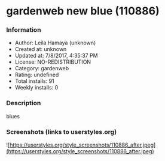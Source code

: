 # gardenweb new blue (110886)

### Information
- Author: Leila Hamaya (unknown)
- Created at: unknown
- Updated at: 7/8/2017, 4:35:37 PM
- License: NO-REDISTRIBUTION
- Category: gardenweb
- Rating: undefined
- Total installs: 91
- Weekly installs: 0


### Description
blues


### Screenshots (links to userstyles.org)
![https://userstyles.org/style_screenshots/110886_after.jpeg](https://userstyles.org/style_screenshots/110886_after.jpeg)


